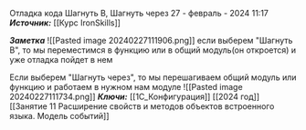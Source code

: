
Отладка кода  Шагнуть В, Шагнуть через
 27 - февраль - 2024  11:17 
***Источник:***  [[Курс IronSkills]] 

***Заметка*** 
![[Pasted image 20240227111906.png]]
если выберем "Шагнуть В", то мы переместимся в функцию или в общий модуль(он откроется) и уже отладка пойдет в нем


Если выберем "Шагнуть через", то мы перешагиваем общий модуль или функцию и работаем в нужном нам модуле
![[Pasted image 20240227111734.png]]
***Ключи:*** [[1С_Конфигурация]] [[2024 год]]  [[Занятие 11 Расширение свойств и методов объектов встроенного языка. Модель событий]]
